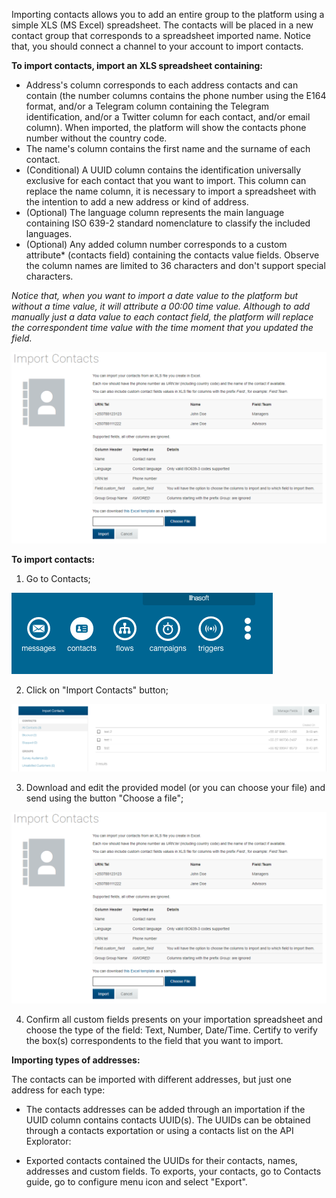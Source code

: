 Importing contacts allows you to add an entire group to the platform using a simple XLS (MS Excel) spreadsheet. The contacts will be placed in a new contact group that corresponds to a spreadsheet imported name. Notice that, you should connect a channel to your account to import contacts. 

**To import contacts, import an XLS spreadsheet containing:**
- Address's column corresponds to each address contacts and can contain (the number columns contains the phone number using the E164 format, and/or a Telegram column containing the Telegram identification, and/or a Twitter column for each contact, and/or email column). When imported, the platform will show the contacts phone number without the country code.
- The name's column contains the first name and the surname of each contact.
- (Conditional) A UUID column contains the identification universally exclusive for each contact that you want to import. This column can replace the name column, it is necessary to import a spreadsheet with the intention to add a new address or kind of address.
- (Optional) The language column represents the main language containing ISO 639-2 standard nomenclature to classify the included languages.
- (Optional) Any added column number corresponds to a custom attribute* (contacts field) containing the contacts value fields. Observe the column names are limited to 36 characters and don't support special characters.

*Notice that, when you want to import a date value to the platform but without a time value, it will attribute a 00:00 time value. Although to add manually just a data value to each contact field, the platform will replace the correspondent time value with the time moment that you updated the field.*

![](/img/contact/import_contacts.png)

**To import contacts:**

1. Go to Contacts;

![](/img/contact/contact.png)

2. Click on "Import Contacts" button;

![](/img/contact/contacts.png)

3. Download and edit the provided model (or you can choose your file) and send using the button "Choose a file";

![](/img/contact/import_contacts.png)

4. Confirm all custom fields presents on your importation spreadsheet and choose the type of the field: Text, Number, Date/Time. Certify to verify the box(s) correspondents to the field that you want to import.

**Importing types of addresses:**

The contacts can be imported with different addresses, but just one address for each type:

- The contacts addresses can be added through an importation if the UUID column contains contacts UUID(s). The UUIDs can be obtained through a contacts exportation or using a contacts list on the API Explorator:

- Exported contacts contained the UUIDs for their contacts, names, addresses and custom fields. To exports, your contacts, go to Contacts guide, go to configure menu icon and select "Export".